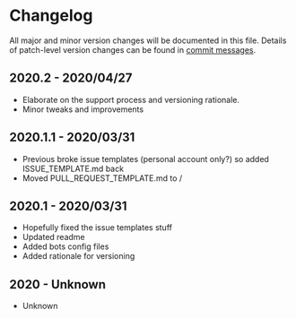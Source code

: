 # Changelog
All major and minor version changes will be documented in this file. Details of
patch-level version changes can be found in [commit messages](../../commits/master).

## 2020.2 - 2020/04/27
- Elaborate on the support process and versioning rationale.
- Minor tweaks and improvements

## 2020.1.1 - 2020/03/31
- Previous broke issue templates (personal account only?) so added
ISSUE_TEMPLATE.md back
- Moved PULL_REQUEST_TEMPLATE.md to /

## 2020.1 - 2020/03/31
- Hopefully fixed the issue templates stuff
- Updated readme
- Added bots config files
- Added rationale for versioning

## 2020 - Unknown
- Unknown
